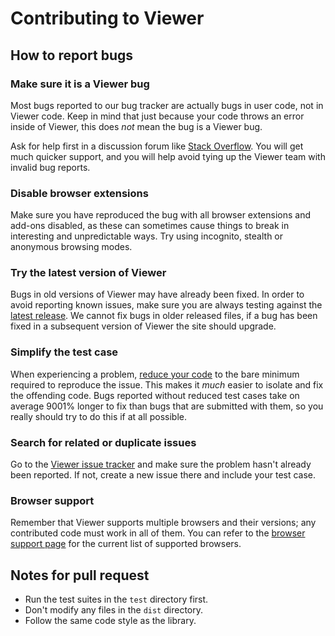 # Contributing to Viewer


## How to report bugs


### Make sure it is a Viewer bug

Most bugs reported to our bug tracker are actually bugs in user code, not in Viewer code. Keep in mind that just because your code throws an error inside of Viewer, this does *not* mean the bug is a Viewer bug.

Ask for help first in a discussion forum like [Stack Overflow](http://stackoverflow.com/). You will get much quicker support, and you will help avoid tying up the Viewer team with invalid bug reports.


### Disable browser extensions

Make sure you have reproduced the bug with all browser extensions and add-ons disabled, as these can sometimes cause things to break in interesting and unpredictable ways. Try using incognito, stealth or anonymous browsing modes.


### Try the latest version of Viewer

Bugs in old versions of Viewer may have already been fixed. In order to avoid reporting known issues, make sure you are always testing against the [latest release](https://github.com/fengyuanchen/viewer/releases/latest). We cannot fix bugs in older released files, if a bug has been fixed in a subsequent version of Viewer the site should upgrade.


### Simplify the test case

When experiencing a problem, [reduce your code](http://webkit.org/quality/reduction.html) to the bare minimum required to reproduce the issue. This makes it *much* easier to isolate and fix the offending code. Bugs reported without reduced test cases take on average 9001% longer to fix than bugs that are submitted with them, so you really should try to do this if at all possible.


### Search for related or duplicate issues

Go to the [Viewer issue tracker](https://github.com/fengyuanchen/viewer/issues) and make sure the problem hasn't already been reported. If not, create a new issue there and include your test case.


### Browser support

Remember that Viewer supports multiple browsers and their versions; any contributed code must work in all of them. You can refer to the [browser support page](README.md#browser-support) for the current list of supported browsers.


## Notes for pull request

- Run the test suites in the `test` directory first.
- Don't modify any files in the `dist` directory.
- Follow the same code style as the library.
